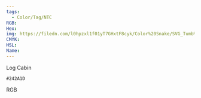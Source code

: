 ```yaml
---
tags:
  - Color/Tag/NTC
RGB:
Hex:
img: https://filedn.com/l0hpzxl1f01yT7GHxtF8cyk/Color%20Snake/SVG_Tumb%20Mass%20No%20Name/242A1D.svg
CMYK:
HSL:
Name:
---
```

Log Cabin
```palette
#242A1D
```
RGB
